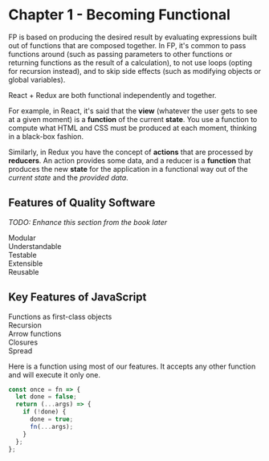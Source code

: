 # Chapter 1 - Becoming Functional

FP is based on producing the desired result by evaluating expressions built out of functions that are composed together.
In FP, it's common to pass functions around (such as passing parameters to other functions or returning functions as the
result of a calculation), to not use loops (opting for recursion instead), and to skip side effects (such as modifying
objects or global variables).

React + Redux are both functional independently and together.

For example, in React, it's said that the **view** (whatever the user gets to see at a given moment) is a **function**
of the current **state**. You use a function to compute what HTML and CSS must be produced at each moment, thinking in a
black-box fashion.

Similarly, in Redux you have the concept of **actions** that are processed by **reducers**. An action provides some
data, and a reducer is a **function** that produces the new **state** for the application in a functional way out of the
*current state* and the *provided data*. 

## Features of Quality Software

*TODO: Enhance this section from the book later*

Modular\
Understandable\
Testable\
Extensible\
Reusable

## Key Features of JavaScript

Functions as first-class objects\
Recursion\
Arrow functions\
Closures\
Spread


Here is a function using most of our features. It accepts any other function and will execute it only one.

```js
const once = fn => {
  let done = false;
  return (...args) => {
    if (!done) {
      done = true;
      fn(...args);
    }
  };
};
```